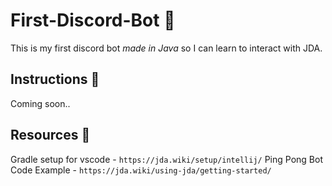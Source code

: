 # First-Discord-Bot 🤖
This is my first discord bot *made in Java* so I can learn to interact with JDA.

## Instructions 📄
Coming soon..

## Resources 🧠
Gradle setup for vscode - ```https://jda.wiki/setup/intellij/```
Ping Pong Bot Code Example - ```https://jda.wiki/using-jda/getting-started/```